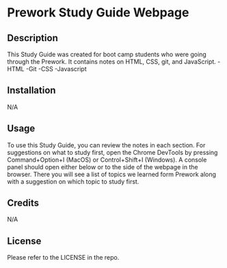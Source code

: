 # Prework Study Guide Webpage  

## Description

This Study Guide was created for boot camp students who were going through the Prework. It contains notes on HTML, CSS, git, and JavaScript.
-HTML
-Git
-CSS
-Javascript


## Installation

N/A

## Usage

To use this Study Guide, you can review the notes in each section. For suggestions on what to study first, open the Chrome DevTools by pressing Command+Option+I (MacOS) or Control+Shift+I (Windows). A console panel should open either below or to the side of the webpage in the browser. There you will see a list of topics we learned form Prework along with a suggestion on which topic to study first.

## Credits

N/A

## License

Please refer to the LICENSE in the repo.
